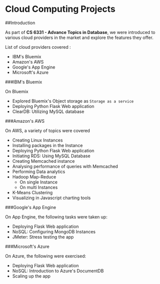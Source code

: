 # Cloud Computing Projects

##Introduction

As part of **CS 6331 - Advance Topics in Database**, we were introduced to various cloud providers in the market and
explore the features they offer.

List of cloud providers covered :

- IBM's Bluemix
- Amazon's AWS
- Google's App Engine
- Microsoft's Azure

###IBM's Bluemix

On Bluemix

- Explored Bluemix's Object storage as `Storage as a service`
- Deploying Python Flask Web application
- ClearDB: Utilizing MySQL database


###Amazon's AWS

On AWS, a variety of topics were covered

- Creating Linux Instances
- Installing packages in the Instance
- Deploying Python Flask Web application
- Initiating RDS: Using MySQL Database
- Creating Memcached instance
 - Analysing performance of queries with Memcached
- Performing Data analytics 
 - Hadoop Map-Reduce
    - On single Instance
    - On multi Instances
 - K-Means Clustering
 - Visualizing in Javascript charting tools

###Google's App Engine

On App Engine, the following tasks were taken up:

- Deploying Flask Web application
- NoSQL: Configuring MongoDB Instances
- JMeter: Stress testing the app 
 
###Microsoft's Azure

On Azure, the following were exercised:

- Deploying Flask Web application
- NoSQL: Introduction to Azure's DocumentDB
- Scaling up the app
